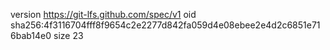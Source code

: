 version https://git-lfs.github.com/spec/v1
oid sha256:4f3116704fff8f9654c2e2277d842fa059d4e08ebee2e4d2c6851e716bab14e0
size 23
